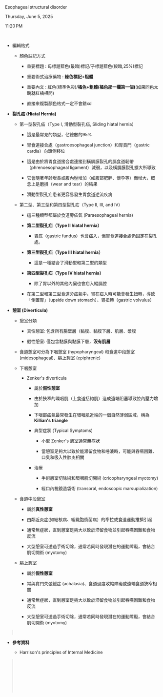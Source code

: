 Esophageal structural disorder

Thursday, June 5, 2025

11:20 PM

 

- 編輯格式

  - 顏色註記方式

    - 重要標題 : 母標題藍色(最暗)標記/子標題藍色(較暗,25%)標記

    - 重要術式治療藥物 : **綠色標記+粗體**

    - 重要內文 : 紅色(標準色彩)/**橘色+粗體(橘色那一欄第一個)**(如果同色太醜就紅橘相間)

    - 直接來複製顏色格式一定不會錯xd

- **裂孔疝 (Hiatal Hernia)**

  - 第一型裂孔疝（Type I, 滑動型裂孔疝, Sliding hiatal hernia）

    - 這是最常見的類型，佔總數的95%

    - 胃食道接合處（gastroesophageal junction）和胃賁門（gastric cardia）向頭側移位

    - 這是由於將胃食道接合處連接到橫膈膜裂孔的膈食道韌帶（phrenoesophageal ligament）減弱，以及橫膈膜裂孔擴大所導致

    - 它會隨著年齡增長或腹內壓增加（如腹部肥胖、懷孕等）而增大，概念上是磨損（wear and tear）的結果

    - 滑動型裂孔疝患者更容易發生胃食道逆流疾病

  - 第二型、第三型和第四型裂孔疝（Type II, III, and IV）

    - 這三種類型都屬於食道旁疝氣 (Paraesophageal hernia)

    - **第二型裂孔疝（Type II hiatal hernia）**

      - 胃底（gastric fundus）也會疝入，但胃食道接合處仍固定在裂孔處。

    - **第三型裂孔疝（Type III hiatal hernia）**

      - 這是一種結合了滑動型和第二型的類型

    <!-- -->

    - **第四型裂孔疝（Type IV hiatal hernia）**

      - 除了胃以外的其他內臟也會疝入縱膈腔

    - 在第二型和第三型食道旁疝氣中，胃在疝入時可能會發生扭轉，導致「倒置胃」（upside down stomach）、胃扭轉（gastric volvulus）

- **憩室 (Diverticula)**

  - 憩室分類

    - 真性憩室: 包含所有腸壁層（黏膜、黏膜下層、肌層、漿膜

    - 假性憩室: 僅包含黏膜與黏膜下層，**沒有肌層**

  - 食道憩室可分為下咽憩室 (hypopharyngeal) 和食道中段憩室 (midesophageal)、膈上憩室 (epiphrenic)

  - 下咽憩室

    - Zenker's diverticula

      - 屬於**假性憩室**

      - 由於狹窄的環咽肌（上食道括約肌）造成遠端阻塞導致腔內壓力增加

      - 下咽部疝氣最常發生在環咽肌近端的一個自然薄弱區域，稱為 **Killian's triangle**

      - 典型症狀 (Typical Symptoms)

        - 小型 Zenker's 憩室通常無症狀

        - 當憩室足夠大以致於能滯留食物和唾液時，可能與吞嚥困難、口臭和吸入性肺炎相關

      - 治療

        - 手術憩室切除術和環咽肌切開術 (cricopharyngeal myotomy)

        - 經口內視鏡造袋術 (transoral, endoscopic marsupialization)

  - 食道中段憩室

    - 屬於**真性憩室**

    - 由鄰近炎症(如結核病、組織胞漿菌病）的牽拉或食道運動推擠引起

    - 通常無症狀，直到憩室足夠大以致於滯留食物並引起吞嚥困難和食物反流

    - 大型憩室可透過手術切除，通常若同時發現潛在的運動障礙，會結合肌切開術 (myotomy)

  - 膈上憩室

    - 屬於**假性憩室**

    - 常與賁門失弛緩症 (achalasia)、食道過度收縮障礙或遠端食道狹窄相關

    - 通常無症狀，直到憩室足夠大以致於滯留食物並引起吞嚥困難和食物反流

    - 大型憩室可透過手術切除，通常若同時發現潛在的運動障礙，會結合肌切開術 (myotomy)

>  

- **參考資料**

  - Harrison's principles of Internal Medicine

>  
>
>  
>
>  
>
>  
